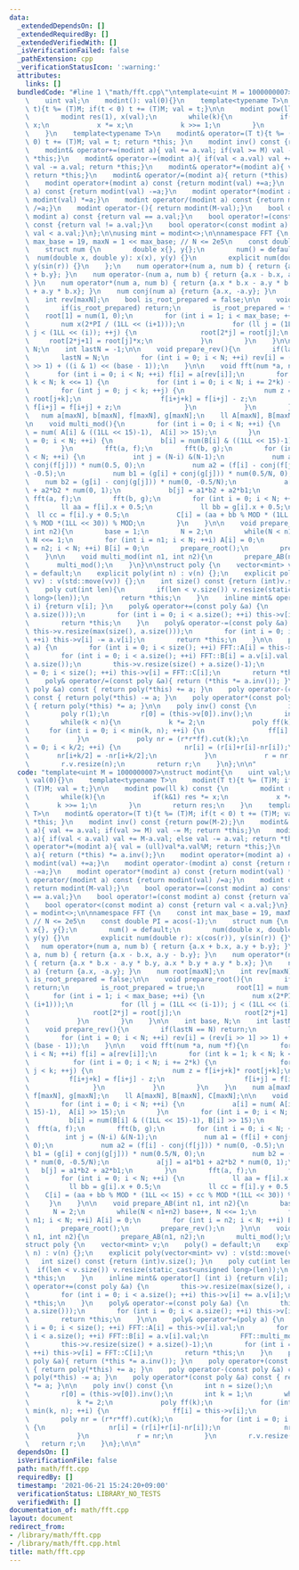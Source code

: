 ```yaml
---
data:
  _extendedDependsOn: []
  _extendedRequiredBy: []
  _extendedVerifiedWith: []
  _isVerificationFailed: false
  _pathExtension: cpp
  _verificationStatusIcon: ':warning:'
  attributes:
    links: []
  bundledCode: "#line 1 \"math/fft.cpp\"\ntemplate<uint M = 1000000007>\nstruct modint{\n\
    \    uint val;\n    modint(): val(0){}\n    template<typename T>\n    modint(T\
    \ t){t %= (T)M; if(t < 0) t += (T)M; val = t;}\n\n    modint pow(ll k) const {\n\
    \        modint res(1), x(val);\n        while(k){\n            if(k&1) res *=\
    \ x;\n            x *= x;\n            k >>= 1;\n        }\n        return res;\n\
    \    }\n    template<typename T>\n    modint& operator=(T t){t %= (T)M; if(t <\
    \ 0) t += (T)M; val = t; return *this; }\n    modint inv() const {return pow(M-2);}\n\
    \    modint& operator+=(modint a){ val += a.val; if(val >= M) val -= M; return\
    \ *this;}\n    modint& operator-=(modint a){ if(val < a.val) val += M-a.val; else\
    \ val -= a.val; return *this;}\n    modint& operator*=(modint a){ val = (ull)val*a.val%M;\
    \ return *this;}\n    modint& operator/=(modint a){ return (*this) *= a.inv();}\n\
    \    modint operator+(modint a) const {return modint(val) +=a;}\n    modint operator-(modint\
    \ a) const {return modint(val) -=a;}\n    modint operator*(modint a) const {return\
    \ modint(val) *=a;}\n    modint operator/(modint a) const {return modint(val)\
    \ /=a;}\n    modint operator-(){ return modint(M-val);}\n    bool operator==(const\
    \ modint a) const {return val == a.val;}\n    bool operator!=(const modint a)\
    \ const {return val != a.val;}\n    bool operator<(const modint a) const {return\
    \ val < a.val;}\n};\n\nusing mint = modint<>;\n\nnamespace FFT {\n    const int\
    \ max_base = 19, maxN = 1 << max_base; // N <= 2e5\n    const double PI = acos(-1);\n\
    \    struct num {\n        double x{}, y{};\n        num() = default;\n      \
    \  num(double x, double y): x(x), y(y) {}\n        explicit num(double r): x(cos(r)),\
    \ y(sin(r)) {}\n    };\n    num operator+(num a, num b) { return {a.x + b.x, a.y\
    \ + b.y}; }\n    num operator-(num a, num b) { return {a.x - b.x, a.y - b.y};\
    \ }\n    num operator*(num a, num b) { return {a.x * b.x - a.y * b.y, a.x * b.y\
    \ + a.y * b.x}; }\n    num conj(num a) {return {a.x, -a.y}; }\n    num root[maxN];\n\
    \    int rev[maxN];\n    bool is_root_prepared = false;\n\n    void prepare_root(){\n\
    \        if(is_root_prepared) return;\n        is_root_prepared = true;\n    \
    \    root[1] = num(1, 0);\n        for (int i = 1; i < max_base; ++i) {\n    \
    \        num x(2*PI / (1LL << (i+1)));\n            for (ll j = (1LL << (i-1));\
    \ j < (1LL << (i)); ++j) {\n                root[2*j] = root[j];\n           \
    \     root[2*j+1] = root[j]*x;\n            }\n        }\n    }\n\n    int base,\
    \ N;\n    int lastN = -1;\n\n    void prepare_rev(){\n        if(lastN == N) return;\n\
    \        lastN = N;\n        for (int i = 0; i < N; ++i) rev[i] = (rev[i >> 1]\
    \ >> 1) + ((i & 1) << (base - 1));\n    }\n\n    void fft(num *a, num *f){\n \
    \       for (int i = 0; i < N; ++i) f[i] = a[rev[i]];\n        for (int k = 1;\
    \ k < N; k <<= 1) {\n            for (int i = 0; i < N; i += 2*k) {\n        \
    \        for (int j = 0; j < k; ++j) {\n                    num z = f[i+j+k]*\
    \ root[j+k];\n                    f[i+j+k] = f[i+j] - z;\n                   \
    \ f[i+j] = f[i+j] + z;\n                }\n            }\n        }\n    }\n \
    \   num a[maxN], b[maxN], f[maxN], g[maxN];\n    ll A[maxN], B[maxN], C[maxN];\n\
    \n    void multi_mod(){\n        for (int i = 0; i < N; ++i) {\n            a[i]\
    \ = num( A[i] & ((1LL << 15)-1),  A[i] >> 15);\n        }\n        for (int i\
    \ = 0; i < N; ++i) {\n            b[i] = num(B[i] & ((1LL << 15)-1), B[i] >> 15);\n\
    \        }\n        fft(a, f);\n        fft(b, g);\n        for (int i = 0; i\
    \ < N; ++i) {\n            int j = (N-i) &(N-1);\n            num a1 = (f[i] +\
    \ conj(f[j])) * num(0.5, 0);\n            num a2 = (f[i] - conj(f[j])) * num(0,\
    \ -0.5);\n            num b1 = (g[i] + conj(g[j])) * num(0.5/N, 0);\n        \
    \    num b2 = (g[i] - conj(g[j])) * num(0, -0.5/N);\n            a[j] = a1*b1\
    \ + a2*b2 * num(0, 1);\n            b[j] = a1*b2 + a2*b1;\n        }\n       \
    \ fft(a, f);\n        fft(b, g);\n        for (int i = 0; i < N; ++i) {\n    \
    \        ll aa = f[i].x + 0.5;\n            ll bb = g[i].x + 0.5;\n          \
    \  ll cc = f[i].y + 0.5;\n            C[i] = (aa + bb % MOD * (1LL << 15) + cc\
    \ % MOD *(1LL << 30)) % MOD;\n        }\n    }\n\n    void prepare_AB(int n1,\
    \ int n2){\n        base = 1;\n        N = 2;\n        while(N < n1+n2) base++,\
    \ N <<= 1;\n        for (int i = n1; i < N; ++i) A[i] = 0;\n        for (int i\
    \ = n2; i < N; ++i) B[i] = 0;\n        prepare_root();\n        prepare_rev();\n\
    \    }\n\n    void multi_mod(int n1, int n2){\n        prepare_AB(n1, n2);\n \
    \       multi_mod();\n    }\n}\n\nstruct poly {\n    vector<mint> v;\n    poly()\
    \ = default;\n    explicit poly(int n) : v(n) {};\n    explicit poly(vector<mint>\
    \ vv) : v(std::move(vv)) {};\n    int size() const {return (int)v.size(); }\n\
    \    poly cut(int len){\n        if(len < v.size()) v.resize(static_cast<unsigned\
    \ long>(len));\n        return *this;\n    }\n    inline mint& operator[] (int\
    \ i) {return v[i]; }\n    poly& operator+=(const poly &a) {\n        this->v.resize(max(size(),\
    \ a.size()));\n        for (int i = 0; i < a.size(); ++i) this->v[i] += a.v[i];\n\
    \        return *this;\n    }\n    poly& operator-=(const poly &a) {\n       \
    \ this->v.resize(max(size(), a.size()));\n        for (int i = 0; i < a.size();\
    \ ++i) this->v[i] -= a.v[i];\n        return *this;\n    }\n\n    poly& operator*=(poly\
    \ a) {\n        for (int i = 0; i < size(); ++i) FFT::A[i] = this->v[i].val;\n\
    \        for (int i = 0; i < a.size(); ++i) FFT::B[i] = a.v[i].val;\n        FFT::multi_mod(size(),\
    \ a.size());\n        this->v.resize(size() + a.size()-1);\n        for (int i\
    \ = 0; i < size(); ++i) this->v[i] = FFT::C[i];\n        return *this;\n    }\n\
    \    poly& operator/=(const poly &a){ return (*this *= a.inv()); }\n    poly operator+(const\
    \ poly &a) const { return poly(*this) += a; }\n    poly operator-(const poly &a)\
    \ const { return poly(*this) -= a; }\n    poly operator*(const poly &a) const\
    \ { return poly(*this) *= a; }\n\n    poly inv() const {\n        int n = size();\n\
    \        poly r(1);\n        r[0] = (this->v[0]).inv();\n        int k = 1;\n\
    \        while(k < n){\n            k *= 2;\n            poly ff(k);\n       \
    \     for (int i = 0; i < min(k, n); ++i) {\n                ff[i] = this->v[i];\n\
    \            }\n            poly nr = (r*r*ff).cut(k);\n            for (int i\
    \ = 0; i < k/2; ++i) {\n                nr[i] = (r[i]+r[i]-nr[i]);\n         \
    \       nr[i+k/2] = -nr[i+k/2];\n            }\n            r = nr;\n        }\n\
    \        r.v.resize(n);\n        return r;\n    }\n};\n\n"
  code: "template<uint M = 1000000007>\nstruct modint{\n    uint val;\n    modint():\
    \ val(0){}\n    template<typename T>\n    modint(T t){t %= (T)M; if(t < 0) t +=\
    \ (T)M; val = t;}\n\n    modint pow(ll k) const {\n        modint res(1), x(val);\n\
    \        while(k){\n            if(k&1) res *= x;\n            x *= x;\n     \
    \       k >>= 1;\n        }\n        return res;\n    }\n    template<typename\
    \ T>\n    modint& operator=(T t){t %= (T)M; if(t < 0) t += (T)M; val = t; return\
    \ *this; }\n    modint inv() const {return pow(M-2);}\n    modint& operator+=(modint\
    \ a){ val += a.val; if(val >= M) val -= M; return *this;}\n    modint& operator-=(modint\
    \ a){ if(val < a.val) val += M-a.val; else val -= a.val; return *this;}\n    modint&\
    \ operator*=(modint a){ val = (ull)val*a.val%M; return *this;}\n    modint& operator/=(modint\
    \ a){ return (*this) *= a.inv();}\n    modint operator+(modint a) const {return\
    \ modint(val) +=a;}\n    modint operator-(modint a) const {return modint(val)\
    \ -=a;}\n    modint operator*(modint a) const {return modint(val) *=a;}\n    modint\
    \ operator/(modint a) const {return modint(val) /=a;}\n    modint operator-(){\
    \ return modint(M-val);}\n    bool operator==(const modint a) const {return val\
    \ == a.val;}\n    bool operator!=(const modint a) const {return val != a.val;}\n\
    \    bool operator<(const modint a) const {return val < a.val;}\n};\n\nusing mint\
    \ = modint<>;\n\nnamespace FFT {\n    const int max_base = 19, maxN = 1 << max_base;\
    \ // N <= 2e5\n    const double PI = acos(-1);\n    struct num {\n        double\
    \ x{}, y{};\n        num() = default;\n        num(double x, double y): x(x),\
    \ y(y) {}\n        explicit num(double r): x(cos(r)), y(sin(r)) {}\n    };\n \
    \   num operator+(num a, num b) { return {a.x + b.x, a.y + b.y}; }\n    num operator-(num\
    \ a, num b) { return {a.x - b.x, a.y - b.y}; }\n    num operator*(num a, num b)\
    \ { return {a.x * b.x - a.y * b.y, a.x * b.y + a.y * b.x}; }\n    num conj(num\
    \ a) {return {a.x, -a.y}; }\n    num root[maxN];\n    int rev[maxN];\n    bool\
    \ is_root_prepared = false;\n\n    void prepare_root(){\n        if(is_root_prepared)\
    \ return;\n        is_root_prepared = true;\n        root[1] = num(1, 0);\n  \
    \      for (int i = 1; i < max_base; ++i) {\n            num x(2*PI / (1LL <<\
    \ (i+1)));\n            for (ll j = (1LL << (i-1)); j < (1LL << (i)); ++j) {\n\
    \                root[2*j] = root[j];\n                root[2*j+1] = root[j]*x;\n\
    \            }\n        }\n    }\n\n    int base, N;\n    int lastN = -1;\n\n\
    \    void prepare_rev(){\n        if(lastN == N) return;\n        lastN = N;\n\
    \        for (int i = 0; i < N; ++i) rev[i] = (rev[i >> 1] >> 1) + ((i & 1) <<\
    \ (base - 1));\n    }\n\n    void fft(num *a, num *f){\n        for (int i = 0;\
    \ i < N; ++i) f[i] = a[rev[i]];\n        for (int k = 1; k < N; k <<= 1) {\n \
    \           for (int i = 0; i < N; i += 2*k) {\n                for (int j = 0;\
    \ j < k; ++j) {\n                    num z = f[i+j+k]* root[j+k];\n          \
    \          f[i+j+k] = f[i+j] - z;\n                    f[i+j] = f[i+j] + z;\n\
    \                }\n            }\n        }\n    }\n    num a[maxN], b[maxN],\
    \ f[maxN], g[maxN];\n    ll A[maxN], B[maxN], C[maxN];\n\n    void multi_mod(){\n\
    \        for (int i = 0; i < N; ++i) {\n            a[i] = num( A[i] & ((1LL <<\
    \ 15)-1),  A[i] >> 15);\n        }\n        for (int i = 0; i < N; ++i) {\n  \
    \          b[i] = num(B[i] & ((1LL << 15)-1), B[i] >> 15);\n        }\n      \
    \  fft(a, f);\n        fft(b, g);\n        for (int i = 0; i < N; ++i) {\n   \
    \         int j = (N-i) &(N-1);\n            num a1 = (f[i] + conj(f[j])) * num(0.5,\
    \ 0);\n            num a2 = (f[i] - conj(f[j])) * num(0, -0.5);\n            num\
    \ b1 = (g[i] + conj(g[j])) * num(0.5/N, 0);\n            num b2 = (g[i] - conj(g[j]))\
    \ * num(0, -0.5/N);\n            a[j] = a1*b1 + a2*b2 * num(0, 1);\n         \
    \   b[j] = a1*b2 + a2*b1;\n        }\n        fft(a, f);\n        fft(b, g);\n\
    \        for (int i = 0; i < N; ++i) {\n            ll aa = f[i].x + 0.5;\n  \
    \          ll bb = g[i].x + 0.5;\n            ll cc = f[i].y + 0.5;\n        \
    \    C[i] = (aa + bb % MOD * (1LL << 15) + cc % MOD *(1LL << 30)) % MOD;\n   \
    \     }\n    }\n\n    void prepare_AB(int n1, int n2){\n        base = 1;\n  \
    \      N = 2;\n        while(N < n1+n2) base++, N <<= 1;\n        for (int i =\
    \ n1; i < N; ++i) A[i] = 0;\n        for (int i = n2; i < N; ++i) B[i] = 0;\n\
    \        prepare_root();\n        prepare_rev();\n    }\n\n    void multi_mod(int\
    \ n1, int n2){\n        prepare_AB(n1, n2);\n        multi_mod();\n    }\n}\n\n\
    struct poly {\n    vector<mint> v;\n    poly() = default;\n    explicit poly(int\
    \ n) : v(n) {};\n    explicit poly(vector<mint> vv) : v(std::move(vv)) {};\n \
    \   int size() const {return (int)v.size(); }\n    poly cut(int len){\n      \
    \  if(len < v.size()) v.resize(static_cast<unsigned long>(len));\n        return\
    \ *this;\n    }\n    inline mint& operator[] (int i) {return v[i]; }\n    poly&\
    \ operator+=(const poly &a) {\n        this->v.resize(max(size(), a.size()));\n\
    \        for (int i = 0; i < a.size(); ++i) this->v[i] += a.v[i];\n        return\
    \ *this;\n    }\n    poly& operator-=(const poly &a) {\n        this->v.resize(max(size(),\
    \ a.size()));\n        for (int i = 0; i < a.size(); ++i) this->v[i] -= a.v[i];\n\
    \        return *this;\n    }\n\n    poly& operator*=(poly a) {\n        for (int\
    \ i = 0; i < size(); ++i) FFT::A[i] = this->v[i].val;\n        for (int i = 0;\
    \ i < a.size(); ++i) FFT::B[i] = a.v[i].val;\n        FFT::multi_mod(size(), a.size());\n\
    \        this->v.resize(size() + a.size()-1);\n        for (int i = 0; i < size();\
    \ ++i) this->v[i] = FFT::C[i];\n        return *this;\n    }\n    poly& operator/=(const\
    \ poly &a){ return (*this *= a.inv()); }\n    poly operator+(const poly &a) const\
    \ { return poly(*this) += a; }\n    poly operator-(const poly &a) const { return\
    \ poly(*this) -= a; }\n    poly operator*(const poly &a) const { return poly(*this)\
    \ *= a; }\n\n    poly inv() const {\n        int n = size();\n        poly r(1);\n\
    \        r[0] = (this->v[0]).inv();\n        int k = 1;\n        while(k < n){\n\
    \            k *= 2;\n            poly ff(k);\n            for (int i = 0; i <\
    \ min(k, n); ++i) {\n                ff[i] = this->v[i];\n            }\n    \
    \        poly nr = (r*r*ff).cut(k);\n            for (int i = 0; i < k/2; ++i)\
    \ {\n                nr[i] = (r[i]+r[i]-nr[i]);\n                nr[i+k/2] = -nr[i+k/2];\n\
    \            }\n            r = nr;\n        }\n        r.v.resize(n);\n     \
    \   return r;\n    }\n};\n\n"
  dependsOn: []
  isVerificationFile: false
  path: math/fft.cpp
  requiredBy: []
  timestamp: '2021-06-21 15:24:20+09:00'
  verificationStatus: LIBRARY_NO_TESTS
  verifiedWith: []
documentation_of: math/fft.cpp
layout: document
redirect_from:
- /library/math/fft.cpp
- /library/math/fft.cpp.html
title: math/fft.cpp
---
```

